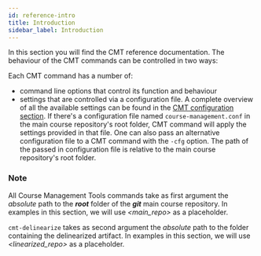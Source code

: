 ```yaml
---
id: reference-intro
title: Introduction
sidebar_label: Introduction
---
```


In this section you will find the CMT reference documentation. The
behaviour of the CMT commands can be controlled in two ways:

Each CMT command has a number of:

- command line options that control its function
  and behaviour
- settings that are controlled via a 
  configuration file. A complete overview of all the available
  settings can be found in the
  [CMT configuration section](reference-config.md). If there's
  a configuration file named `course-management.conf` in the
  main course repository's root folder, CMT command will apply
  the settings provided in that file. One can also pass an
  alternative configuration file to a CMT command with the `-cfg`
  option. The path of the passed in configuration file is
  relative to the main course repository's root folder.

### Note

All Course Management Tools commands take as first argument
the _absolute_ path to the **_root_** folder of the **_git_** main
course repository. In examples in this section, we will use
_<main_repo>_ as a placeholder.

`cmt-delinearize` takes as second argument the _absolute_ path to
the folder containing the delinearized artifact. In examples in
this section, we will use _<linearized_repo>_ as a placeholder.



